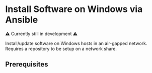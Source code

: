 # Install Software on Windows via Ansible

⚠️ Currently still in development ⚠️

Install/update software on Windows hosts in an air-gapped network. Requires a repository to be setup on a network share.

## Prerequisites
